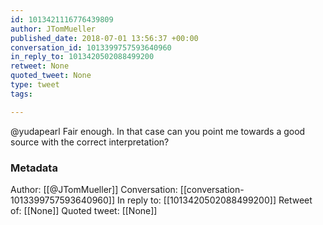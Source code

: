 ```yaml
---
id: 1013421116776439809
author: JTomMueller
published_date: 2018-07-01 13:56:37 +00:00
conversation_id: 1013399757593640960
in_reply_to: 1013420502088499200
retweet: None
quoted_tweet: None
type: tweet
tags:

---
```


@yudapearl Fair enough. In that case can you point me towards a good source with the correct interpretation?

### Metadata

Author: [[@JTomMueller]]
Conversation: [[conversation-1013399757593640960]]
In reply to: [[1013420502088499200]]
Retweet of: [[None]]
Quoted tweet: [[None]]

